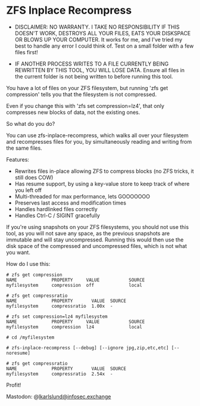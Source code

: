 # ZFS Inplace Recompress

* DISCLAIMER: NO WARRANTY. I TAKE NO RESPONSIBILITY IF THIS DOESN'T WORK, DESTROYS ALL YOUR FILES, EATS YOUR DISKSPACE OR BLOWS UP YOUR COMPUTER. It works for me, and I've tried my best to handle any error I could think of. Test on a small folder with a few files first!

* IF ANOTHER PROCESS WRITES TO A FILE CURRENTLY BEING REWRITTEN BY THIS TOOL, YOU WILL LOSE DATA. Ensure all files in the current folder is not being written to before running this tool.

You have a lot of files on your ZFS filesystem, but running 'zfs get compression' tells you that the filesystem is not compressed.

Even if you change this with 'zfs set compression=lz4', that only compresses new blocks of data, not the existing ones.

So what do you do?

You can use zfs-inplace-recompress, which walks all over your filesystem and recompresses files for you, by simultaneously reading and writing from the same files.

Features:
- Rewrites files in-place allowing ZFS to compress blocks (no ZFS tricks, it still does COW)
- Has resume support, by using a key-value store to keep track of where you left off
- Multi-threaded for max performance, lets GOOOOOOO
- Preserves last access and modification times
- Handles hardlinked files correctly
- Handles Ctrl-C / SIGINT gracefully

If you're using snapshots on your ZFS filesystems, you should not use this tool, as you will not save any space, as the previous snapshots are immutable and will stay uncompressed. Running this would then use the disk space of the compressed and uncompressed files, which is not what you want.

How do I use this:

```
# zfs get compression
NAME             PROPERTY     VALUE           SOURCE
myfilesystem     compression  off             local

# zfs get compressratio
NAME             PROPERTY       VALUE  SOURCE
myfilesystem     compressratio  1.00x  -

# zfs set compression=lz4 myfilesystem
NAME             PROPERTY     VALUE           SOURCE
myfilesystem     compression  lz4             local

# cd /myfilesystem

# zfs-inplace-recompress [--debug] [--ignore jpg,zip,etc,etc] [--noresume]

# zfs get compressratio
NAME             PROPERTY       VALUE  SOURCE
myfilesystem     compressratio  2.54x  -
```

Profit! 

Mastodon: @lkarlslund@infosec.exchange
